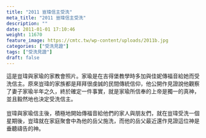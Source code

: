 ```yaml
---
title: "2011 豈瑋信主受洗"
meta_title: "2011 豈瑋信主受洗"
description: ""
date: 2011-01-01 17:10:46
weight: 11670
feature_image: https://cmtc.tw/wp-content/uploads/2011b.jpg
categories: ["受洗見證"]
tags: ["受洗見證"]
draft: false
---
```


這是豈瑋與家瑜的家教會照片。家瑜是在吉得堡教學時多加與佳妮傳福音給她而受洗信主。原來豈瑋的家族都是拜拜很虔誠的民間傳統信仰，他公開作見證說他觀察了妻子家瑜半年之久，終於確定一件事實，就是家瑜所信奉的上帝是獨一的真神，並且毅然地也決定受洗信主。<br />
<br />
豈瑋與家瑜信主後，積極地開始傳福音給他們的家人與朋友們，就在豈瑋受洗一個星期後，豈瑋就在家庭聚會中為他的岳父施洗，而他的岳父最近還作見證這位神是垂聽禱告的神。
        